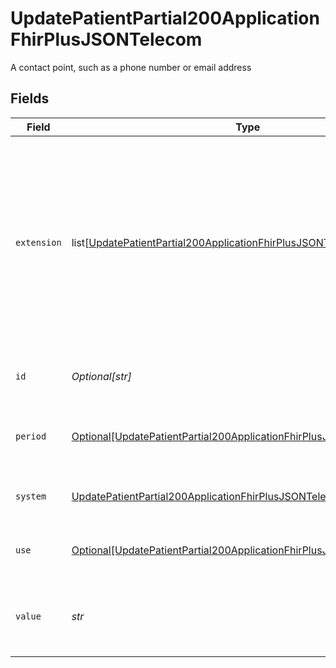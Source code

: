 # UpdatePatientPartial200ApplicationFhirPlusJSONTelecom

A contact point, such as a phone number or email address


## Fields

| Field                                                                                                                                                                                                      | Type                                                                                                                                                                                                       | Required                                                                                                                                                                                                   | Description                                                                                                                                                                                                | Example                                                                                                                                                                                                    |
| ---------------------------------------------------------------------------------------------------------------------------------------------------------------------------------------------------------- | ---------------------------------------------------------------------------------------------------------------------------------------------------------------------------------------------------------- | ---------------------------------------------------------------------------------------------------------------------------------------------------------------------------------------------------------- | ---------------------------------------------------------------------------------------------------------------------------------------------------------------------------------------------------------- | ---------------------------------------------------------------------------------------------------------------------------------------------------------------------------------------------------------- |
| `extension`                                                                                                                                                                                                | list[[UpdatePatientPartial200ApplicationFhirPlusJSONTelecomExtension](../../models/operations/updatepatientpartial200applicationfhirplusjsontelecomextension.md)]                                          | :heavy_minus_sign:                                                                                                                                                                                         | Extension that is returned when the communication type is `textphone`. The only code returned is `textphone`, which means `Minicom (Textphone)`.<br/><br/>The `system` is `other` when the extension is included.<br/> |                                                                                                                                                                                                            |
| `id`                                                                                                                                                                                                       | *Optional[str]*                                                                                                                                                                                            | :heavy_minus_sign:                                                                                                                                                                                         | Unique object identifier for this contact point.                                                                                                                                                           | 789                                                                                                                                                                                                        |
| `period`                                                                                                                                                                                                   | [Optional[UpdatePatientPartial200ApplicationFhirPlusJSONTelecomPeriod]](../../models/operations/updatepatientpartial200applicationfhirplusjsontelecomperiod.md)                                            | :heavy_minus_sign:                                                                                                                                                                                         | Business effective period when name was, is, or will be in use.<br/>                                                                                                                                       |                                                                                                                                                                                                            |
| `system`                                                                                                                                                                                                   | [UpdatePatientPartial200ApplicationFhirPlusJSONTelecomSystem](../../models/operations/updatepatientpartial200applicationfhirplusjsontelecomsystem.md)                                                      | :heavy_check_mark:                                                                                                                                                                                         | Means of communication, such as phone or email.                                                                                                                                                            | phone                                                                                                                                                                                                      |
| `use`                                                                                                                                                                                                      | [Optional[UpdatePatientPartial200ApplicationFhirPlusJSONTelecomUse]](../../models/operations/updatepatientpartial200applicationfhirplusjsontelecomuse.md)                                                  | :heavy_minus_sign:                                                                                                                                                                                         | Location associated with communication system.                                                                                                                                                             | home                                                                                                                                                                                                       |
| `value`                                                                                                                                                                                                    | *str*                                                                                                                                                                                                      | :heavy_check_mark:                                                                                                                                                                                         | Phone number, email address, or other identifier for use with contact system.                                                                                                                              | 01632960587                                                                                                                                                                                                |